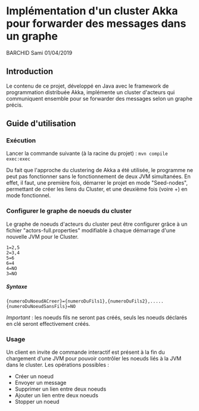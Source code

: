 
# Implémentation d'un cluster Akka pour forwarder des messages dans un graphe
BARCHID Sami
01/04/2019

## Introduction
Le contenu de ce projet, développé en Java avec le framework de programmation distribuée Akka, implémente un cluster d'acteurs qui communiquent ensemble pour se forwarder des messages selon un graphe précis.

## Guide d'utilisation
### Exécution
Lancer la commande suivante (à la racine du projet) :
```mvn compile exec:exec```

Du fait que l'approche du clustering de Akka a été utilisée, le programme ne peut pas fonctionner sans le fonctionnement de deux JVM simultanées. En effet, il faut, une première fois, démarrer le projet en mode "Seed-nodes", permettant de créer les liens du Cluster, et une deuxième fois (voire +) en mode fonctionnel.

### Configurer le graphe de noeuds du cluster
Le graphe de noeuds d'acteurs du cluster peut être configurer grâce à un fichier "actors-full.properties" modifiable à chaque démarrage d'une nouvelle JVM pour le Cluster.

```properties
1=2,5
2=3,4
5=6
6=4
4=NO
3=NO
```
##### Syntaxe 
```properties
{numeroDuNoeudACreer}={numeroDuFils1},{numeroDuFils2},.....
{numeroDuNoeudSansFils}=NO
```
*Important* : les noeuds fils ne seront pas créés, seuls les noeuds déclarés en clé seront effectivement créés.

### Usage
Un client en invite de commande interactif est présent à la fin du chargement d'une JVM pour pouvoir contrôler les noeuds liés à la JVM dans le cluster. Les opérations possibles :
- Créer un noeud
- Envoyer un message
- Supprimer un lien entre deux noeuds 
- Ajouter un lien entre deux noeuds 
- Stopper un noeud